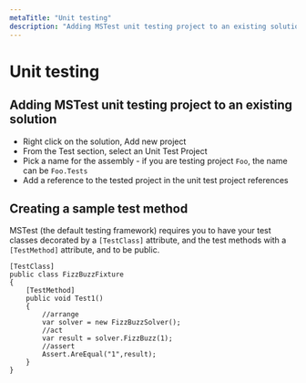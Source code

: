 ```yaml
---
metaTitle: "Unit testing"
description: "Adding MSTest unit testing project to an existing solution, Creating a sample test method"
---
```


# Unit testing



## Adding MSTest unit testing project to an existing solution


- Right click on the solution, Add new project
- From the Test section, select an Unit Test Project
- Pick a name for the assembly - if you are testing project `Foo`, the name can be `Foo.Tests`
- Add a reference to the tested project in the unit test project references



## Creating a sample test method


MSTest (the default testing framework) requires you to have your test classes decorated by a `[TestClass]` attribute, and the test methods with a `[TestMethod]` attribute, and to be public.

```dotnet
[TestClass]
public class FizzBuzzFixture
{
    [TestMethod]
    public void Test1()
    {
        //arrange
        var solver = new FizzBuzzSolver();
        //act
        var result = solver.FizzBuzz(1);
        //assert
        Assert.AreEqual("1",result);
    }
}

```

